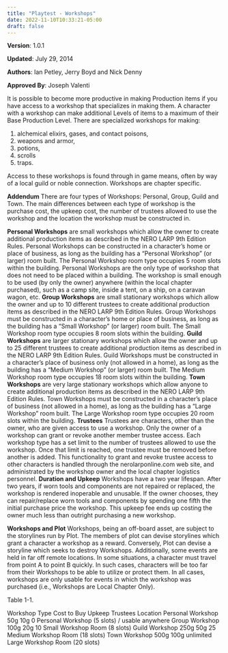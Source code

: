 ```yaml
---
title: "Playtest - Workshops"
date: 2022-11-10T10:33:21-05:00
draft: false
---
```



**Version**: 1.0.1 

**Updated**:  July 29, 2014

**Authors**: Ian Petley, Jerry Boyd and Nick Denny

**Approved By**:  Joseph Valenti


It is possible to become more productive in making Production items if you have access to a workshop that specializes in making them. A character with a workshop can make additional Levels of items to a maximum of their Base Production Level. There are specialized workshops for making:

1. alchemical elixirs, gases, and contact poisons,
2. weapons and armor,
3. potions,
4. scrolls
5. traps.

Access to these workshops is found through in game means, often by way of a local guild or noble connection.
Workshops are chapter specific.

**Addendum**
There are four types of Workshops: Personal, Group, Guild and Town.	The main differences between each type of workshop is the purchase cost, the upkeep cost, the number of trustees allowed to use the workshop and the location the workshop must be constructed in.

**Personal Workshops** are small workshops which allow the owner to create additional production items as described in the NERO LARP 9th Edition Rules.	Personal Workshops can be constructed in a character’s home or place of business, as long as the building has a “Personal Workshop” (or larger) room built.	The Personal Workshop room type occupies 5 room slots within the building.	Personal Workshops are the only type of workshop that does not need to be placed within a building.	The workshop is small enough to be used (by only the owner) anywhere (within the local chapter purchased), such as a camp site, inside a tent, on a ship, on a caravan wagon, etc.
**Group Workshops** are small stationary workshops which allow the owner and up to 10 different trustees to create additional production items as described in the NERO LARP 9th Edition Rules. Group Workshops must be constructed in a character’s home or place of business, as long as the building has a “Small Workshop” (or larger) room built. The Small Workshop room type occupies 8 room slots within the building.
**Guild Workshops** are larger stationary workshops which allow the owner and up to 25 different trustees to create additional production items as described in the NERO LARP 9th Edition Rules. Guild Workshops must be constructed in a character’s place of business only (not allowed in a home), as long as the building has a “Medium Workshop” (or larger) room built. The Medium Workshop room type occupies 18 room slots within the building.
**Town Workshops** are very large stationary workshops which allow anyone to create additional production items as described in the NERO LARP 9th Edition Rules. Town Workshops must be constructed in a character’s place of business (not allowed in a home), as long as the building has a “Large Workshop” room built. The Large Workshop room type occupies 20 room slots within the building.
**Trustees**
Trustees are characters, other than the owner, who are given access to use a workshop.	Only the owner of a workshop can grant or revoke another member trustee access.	Each workshop type has a set limit to the number of trustees allowed to use the workshop.	Once that limit is reached, one trustee must be removed before another is added. This functionality to grant and revoke trustee access to other characters is handled through the nerolarponline.com web site, and administrated by the workshop owner and the local chapter logistics personnel.
**Duration and Upkeep**
Workshops have a two year lifespan. After two years, if worn tools and components are not repaired or replaced, the workshop is rendered inoperable and unusable. If the owner chooses, they can repair/replace worn tools and components by spending one fifth the initial purchase price the workshop. This upkeep fee ends up costing the owner much less than outright purchasing a new workshop.

**Workshops and Plot**
Workshops, being an off-board asset, are subject to the storylines run by Plot. The members of plot can devise storylines which grant a character a workshop as a reward.	Conversely, Plot can devise a storyline which seeks to destroy Workshops.
Additionally, some events are held in far off remote locations.	In some situations, a character must travel from point A to point B quickly.	In such cases, characters will be too far from their Workshops to be able to utilize or protect them.
In all cases, workshops are only usable for events in which the workshop was purchased (i.e., Workshops are Local Chapter Only).

Table 1-1.

Workshop Type Cost to Buy Upkeep Trustees Location
Personal Workshop 50g 10g 0 Personal Workshop (5 slots) / usable anywhere
Group Workshop 100g 20g 10 Small Workshop Room (8 slots)
Guild Workshop 250g 50g 25 Medium Workshop Room (18 slots)
Town Workshop 500g 100g unlimited Large Workshop Room (20 slots)